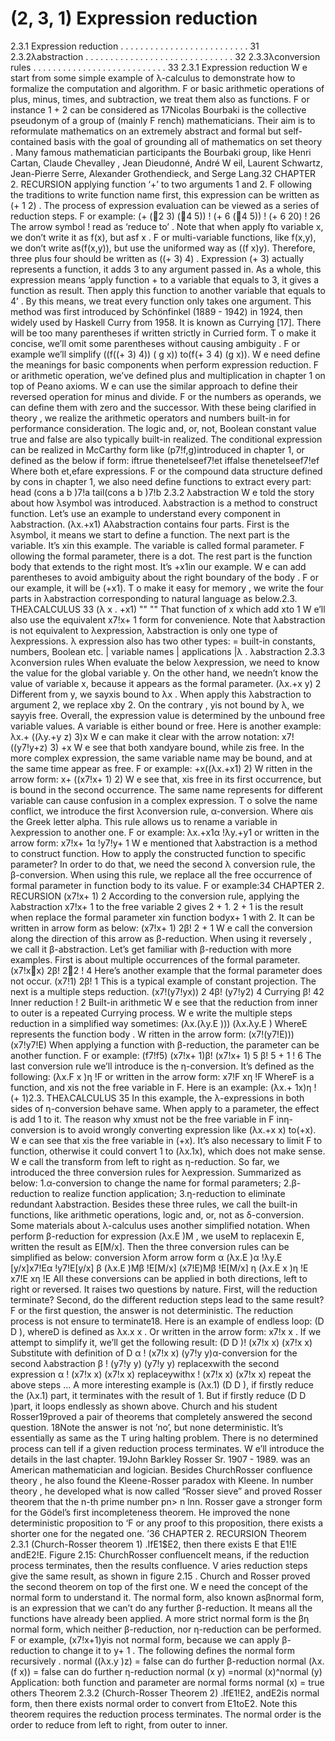 # (2, 3, 1) Expression reduction

2.3.1 Expression reduction . . . . . . . . . . . . . . . . . . . . . . . . . . 31
2.3.2λabstraction . . . . . . . . . . . . . . . . . . . . . . . . . . . . . . 32
2.3.3λconversion rules . . . . . . . . . . . . . . . . . . . . . . . . . . . 33
2.3.1 Expression reduction
W e start from some simple example of λ-calculus to demonstrate how to formalize the
computation and algorithm. F or basic arithmetic operations of plus, minus, times, and
subtraction, we treat them also as functions. F or instance 1 + 2 can be considered as
17Nicolas Bourbaki is the collective pseudonym of a group of (mainly F rench) mathematicians. Their
aim is to reformulate mathematics on an extremely abstract and formal but self-contained basis with
the goal of grounding all of mathematics on set theory . Many famous mathematician participants the
Bourbaki group, like Henri Cartan, Claude Chevalley , Jean Dieudonné, André W eil, Laurent Schwartz,
Jean-Pierre Serre, Alexander Grothendieck, and Serge Lang.32 CHAPTER 2. RECURSION
applying function ‘+’ to two arguments 1 and 2. F ollowing the traditions to write function
name first, this expression can be written as (+ 1 2) . The process of expression evaluation
can be viewed as a series of reduction steps. F or example:
(+ (2 3) (4 5))
! (+ 6 (4 5))
! (+ 6 20)
! 26
The arrow symbol ! read as ‘reduce to’ . Note that when apply fto variable x, we
don’t write it as f(x), but asf x . F or multi-variable functions, like f(x,y), we don’t write
as(f(x,y)), but use the uniformed way as ((f x)y). Therefore, three plus four should
be written as ((+ 3) 4) . Expression (+ 3) actually represents a function, it adds 3 to any
argument passed in. As a whole, this expression means ‘apply function + to a variable
that equals to 3, it gives a function as result. Then apply this function to another variable
that equals to 4’ . By this means, we treat every function only takes one argument. This
method was first introduced by Schönfinkel (1889 - 1942) in 1924, then widely used by
Haskell Curry from 1958. It is known as Currying [17].
There will be too many parentheses if written strictly in Curried form. T o make
it concise, we’ll omit some parentheses without causing ambiguity . F or example we’ll
simplify ((f((+ 3) 4)) ( g x)) to(f(+ 3 4) (g x)).
W e need define the meanings for basic components when perform expression reduction.
F or arithmetic operation, we’ve defined plus and multiplication in chapter 1 on top of
Peano axioms. W e can use the similar approach to define their reversed operation for
minus and divide. F or the numbers as operands, we can define them with zero and the
successor. With these being clarified in theory , we realize the arithmetic operators and
numbers built-in for performance consideration. The logic and, or, not, Boolean constant
value true and false are also typically built-in realized. The conditional expression can
be realized in McCarthy form like (p7!f,g)introduced in chapter 1, or defined as the
below if form:
iftrue thenetelseef7!et
iffalse thenetelseef7!ef
Where both et,efare expressions. F or the compound data structure defined by cons
in chapter 1, we also need define functions to extract every part:
head (cons a b )7!a
tail(cons a b )7!b
2.3.2 λabstraction
W e told the story about how λsymbol was introduced. λabstraction is a method to
construct function. Let’s use an example to understand every component in λabstraction.
(λx.+x1)
Aλabstraction contains four parts. First is the λsymbol, it means we start to define
a function. The next part is the variable. It’s xin this example. The variable is called
formal parameter. F ollowing the formal parameter, there is a dot. The rest part is the
function body that extends to the right most. It’s +x1in our example. W e can add
parentheses to avoid ambiguity about the right boundary of the body . F or our example,
it will be (+x1). T o make it easy for memory , we write the four parts in λabstraction
corresponding to natural language as below.2.3. THEλCALCULUS 33
(λ x . +x1)
"" ""
That function of x which add xto 1
W e’ll also use the equivalent x7!x+ 1 form for convenience. Note that λabstraction
is not equivalent to λexpression, λabstraction is only one type of λexpressions. λ
expression also has two other types:
<exp> = <constant> built-in constants, numbers, Boolean etc.
| <variable> variable names
| <exp> <exp> applications
|λ<variable> . <exp> λabstraction
2.3.3 λconversion rules
When evaluate the below λexpression, we need to know the value for the global variable
y. On the other hand, we needn’t know the value of variable x, because it appears as the
formal parameter.
(λx.+x y) 2
Different from y, we sayxis bound to λx . When apply this λabstraction to argument
2, we replace xby 2. On the contrary , yis not bound by λ, we sayyis free. Overall, the
expression value is determined by the unbound free variable values. A variable is either
bound or free. Here is another example:
λx.+ ((λy.+y z) 3)x
W e can make it clear with the arrow notation:
x7!((y7!y+z) 3) +x
W e see that both xandyare bound, while zis free. In the more complex expression,
the same variable name may be bound, and at the same time appear as free. F or example:
+x((λx.+x1) 2)
W ritten in the arrow form:
x+ ((x7!x+ 1) 2)
W e see that, xis free in its first occurrence, but is bound in the second occurrence. The
same name represents for different variable can cause confusion in a complex expression.
T o solve the name conflict, we introduce the first λconversion rule, α-conversion. Where
αis the Greek letter alpha. This rule allows us to rename a variable in λexpression to
another one. F or example:
λx.+x1α !λy.+y1
or written in the arrow form:
x7!x+ 1α !y7!y+ 1
W e mentioned that λabstraction is a method to construct function. How to apply
the constructed function to specific parameter? In order to do that, we need the second λ
conversion rule, the β-conversion. When using this rule, we replace all the free occurrence
of formal parameter in function body to its value. F or example:34 CHAPTER 2. RECURSION
(x7!x+ 1) 2
According to the conversion rule, applying the λabstraction x7!x+ 1 to the free
variable 2 gives 2 + 1. 2 + 1 is the result when replace the formal parameter xin function
bodyx+ 1 with 2. It can be written in arrow form as below:
(x7!x+ 1) 2β ! 2 + 1
W e call the conversion along the direction of this arrow as β-reduction. When using it
reversely , we call it β-abstraction. Let’s get familiar with β-reduction with more examples.
First is about multiple occurrences of the formal parameter.
(x7!xx) 2β ! 22
 ! 4
Here’s another example that the formal parameter does not occur.
(x7!1) 2β ! 1
This is a typical example of constant projection. The next is a multiple steps reduction.
(x7!(y7!y x)) 2 4β ! (y7!y 2) 4 Currying
β ! 4 2 Inner reduction
 ! 2 Built-in arithmetic
W e see that the reduction from inner to outer is a repeated Currying process. W e
write the multiple steps reduction in a simplified way sometimes:
(λx.(λy.E ))) (λx.λy.E )
WhereE represents the function body . W ritten in the arrow form:
(x7!(y7!E))) (x7!y7!E)
When applying a function with β-reduction, the parameter can be another function.
F or example:
(f7!f5) (x7!x+ 1)β ! (x7!x+ 1) 5
β ! 5 + 1
 ! 6
The last conversion rule we’ll introduce is the η-conversion. It’s defined as the following:
(λx.F x )η !F
or written in the arrow form:
x7!F xη !F
WhereF is a function, and xis not the free variable in F. Here is an example:
(λx.+ 1x)η ! (+ 1)2.3. THEλCALCULUS 35
In this example, the λ-expressions in both sides of η-conversion behave same. When
apply to a parameter, the effect is add 1 to it. The reason why xmust not be the free
variable in F inη-conversion is to avoid wrongly converting expression like (λx.+x x)
to(+x). W e can see that xis the free variable in (+x). It’s also necessary to limit F
to function, otherwise it could convert 1 to (λx.1x), which does not make sense. W e call
the transform from left to right as η-reduction.
So far, we introduced the three conversion rules for λexpression. Summarized as
below:
1.α-conversion to change the name for formal parameters;
2.β-reduction to realize function application;
3.η-reduction to eliminate redundant λabstraction.
Besides these three rules, we call the built-in functions, like arithmetic operations,
logic and, or, not as δ-conversion. Some materials about λ-calculus uses another simplified
notation. When perform β-reduction for expression (λx.E )M , we useM to replacexin
E, written the result as E[M/x]. Then the three conversion rules can be simplified as
below:
conversion λform arrow form
α (λx.E )α !λy.E [y/x]x7!Eα !y7!E[y/x]
β (λx.E )Mβ !E[M/x] (x7!E)Mβ !E[M/x]
η (λx.E x )η !E x7!E xη !E
All these conversions can be applied in both directions, left to right or reversed. It
raises two questions by nature. First, will the reduction terminate? Second, do the
different reduction steps lead to the same result? F or the first question, the answer is not
deterministic. The reduction process is not ensure to terminate18. Here is an example
of endless loop: (D D ), whereD is defined as λx.x x . Or written in the arrow form:
x7!x x . If we attempt to simplify it, we’ll get the following result:
(D D )! (x7!x x) (x7!x x) Substitute with definition of D
α  ! (x7!x x) (y7!y y)α-conversion for the second λabstraction
β  ! (y7!y y) (y7!y y) replacexwith the second expression
α  ! (x7!x x) (x7!x x) replaceywithx
! (x7!x x) (x7!x x) repeat the above steps
...
A more interesting example is (λx.1) (D D ), if firstly reduce the (λx.1) part, it terminates with the result of 1. But if firstly reduce (D D )part, it loops endlessly as
shown above. Church and his student Rosser19proved a pair of theorems that completely
answered the second question.
18Note the answer is not ’no’, but none deterministic. It’s essentially as same as the T uring halting
problem. There is no determined process can tell if a given reduction process terminates. W e’ll introduce
the details in the last chapter.
19John Barkley Rosser Sr. 1907 - 1989. was an American mathematician and logician. Besides ChurchRosser confluence theory , he also found the Kleene-Rosser paradox with Kleene. In number theory , he
developed what is now called “Rosser sieve” and proved Rosser theorem that the n-th prime number
pn> n lnn. Rosser gave a stronger form for the Gödel’s first incompleteness theorem. He improved the
none deterministic proposition to ‘F or any proof to this proposition, there exists a shorter one for the
negated one. ’36 CHAPTER 2. RECURSION
Theorem 2.3.1 (Church-Rosser theorem 1) .IfE1$E2, then there exists E that
E1!E andE2!E.
Figure 2.15: ChurchRosser confluenceIt means, if the reduction process terminates, then the
results confluence. V aries reduction steps give the same result, as shown in figure 2.15 . Church and Rosser proved the
second theorem on top of the first one. W e need the concept
of the normal form to understand it. The normal form, also
known asβnormal form, is an expression that we can’t do
any further β-reduction. It means all the functions have already been applied. A more strict normal form is the β η
normal form, which neither β-reduction, nor η-reduction can
be performed. F or example, (x7!x+1)yis not normal form,
because we can apply β-reduction to change it to y+ 1 . The
following defines the normal form recursively .
normal ((λx.y )z) = false can do further β-reduction
normal (λx.(f x)) = false can do further η-reduction
normal (x y) =normal (x)^normal (y) Application: both function and parameter are normal forms
normal (x) = true others
Theorem 2.3.2 (Church-Rosser Theorem 2) .IfE1!E2, andE2is normal form, then
there exists normal order to convert from E1toE2.
Note this theorem requires the reduction process terminates. The normal order is the
order to reduce from left to right, from outer to inner.
